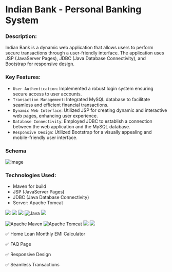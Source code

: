 # Indian Bank - Personal Banking System

### Description:

Indian Bank is a dynamic web application that allows users to perform secure transactions through a user-friendly interface. 
The application uses JSP (JavaServer Pages), JDBC (Java Database Connectivity), and Bootstrap for responsive design.

### Key Features:

- `User Authentication`: Implemented a robust login system ensuring secure access to user accounts.
- `Transaction Management`: Integrated MySQL database to facilitate seamless and efficient financial transactions.
- `Dynamic Web Interface`: Utilized JSP for creating dynamic and interactive web pages, enhancing user experience.
- `Database Connectivity`: Employed JDBC to establish a connection between the web application and the MySQL database.
- `Responsive Design`: Utilized Bootstrap for a visually appealing and mobile-friendly user interface.

### Schema
![image](https://github.com/mounishvatti/INDBANK/assets/76279858/322eac00-9bf9-4701-b040-72bb850f8cd9)


### Technologies Used:

- Maven for build
- JSP (JavaServer Pages)
- JDBC (Java Database Connectivity)
- Server: Apache Tomcat
  
![](https://img.shields.io/badge/HTML5-E34F26.svg?style=for-the-badge&logo=HTML5&logoColor=white)
![](https://img.shields.io/badge/Bootstrap-7952B3.svg?style=for-the-badge&logo=Bootstrap&logoColor=white)
![](https://img.shields.io/badge/JavaScript-F7DF1E.svg?style=for-the-badge&logo=JavaScript&logoColor=black)
![Java](https://img.shields.io/badge/java-%23ED8B00.svg?style=for-the-badge&logo=openjdk&logoColor=white)
![](https://img.shields.io/badge/MySQL-4479A1.svg?style=for-the-badge&logo=MySQL&logoColor=white)

![Apache Maven](https://img.shields.io/badge/Apache%20Maven-C71A36?style=for-the-badge&logo=Apache%20Maven&logoColor=white) ![Apache Tomcat](https://img.shields.io/badge/apache%20tomcat-%23F8DC75.svg?style=for-the-badge&logo=apache-tomcat&logoColor=black) ![](https://img.shields.io/badge/Apache%20NetBeans%20IDE-1B6AC6.svg?style=for-the-badge&logo=Apache-NetBeans-IDE&logoColor=white) ![](https://img.shields.io/badge/Git-F05032.svg?style=for-the-badge&logo=Git&logoColor=white)

✅ Home Loan Monthly EMI Calculator

✅ FAQ Page

✅ Responsive Design

✅ Seamless Transactions
